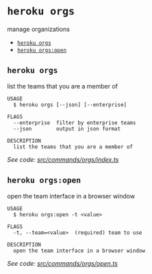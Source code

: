 `heroku orgs`
=============

manage organizations

* [`heroku orgs`](#heroku-orgs)
* [`heroku orgs:open`](#heroku-orgsopen)

## `heroku orgs`

list the teams that you are a member of

```
USAGE
  $ heroku orgs [--json] [--enterprise]

FLAGS
  --enterprise  filter by enterprise teams
  --json        output in json format

DESCRIPTION
  list the teams that you are a member of
```

_See code: [src/commands/orgs/index.ts](https://github.com/heroku/cli/blob/v10.3.0/packages/cli/src/commands/orgs/index.ts)_

## `heroku orgs:open`

open the team interface in a browser window

```
USAGE
  $ heroku orgs:open -t <value>

FLAGS
  -t, --team=<value>  (required) team to use

DESCRIPTION
  open the team interface in a browser window
```

_See code: [src/commands/orgs/open.ts](https://github.com/heroku/cli/blob/v10.3.0/packages/cli/src/commands/orgs/open.ts)_
